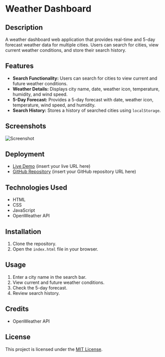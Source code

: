 
# Weather Dashboard

## Description

A weather dashboard web application that provides real-time and 5-day forecast weather data for multiple cities. Users can search for cities, view current weather conditions, and store their search history.

## Features

- **Search Functionality:** Users can search for cities to view current and future weather conditions.
- **Weather Details:** Displays city name, date, weather icon, temperature, humidity, and wind speed.
- **5-Day Forecast:** Provides a 5-day forecast with date, weather icon, temperature, wind speed, and humidity.
- **Search History:** Stores a history of searched cities using `localStorage`.

## Screenshots

![Screenshot](./Assets/06-server-side-apis-homework-demo.png)

## Deployment

- [Live Demo](#) (insert your live URL here)
- [GitHub Repository](#) (insert your GitHub repository URL here)

## Technologies Used

- HTML
- CSS
- JavaScript
- OpenWeather API

## Installation

1. Clone the repository.
2. Open the `index.html` file in your browser.

## Usage

1. Enter a city name in the search bar.
2. View current and future weather conditions.
3. Check the 5-day forecast.
4. Review search history.

## Credits

- OpenWeather API

## License

This project is licensed under the [MIT License](LICENSE).

